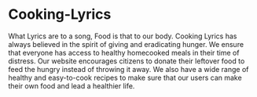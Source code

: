 # Cooking-Lyrics
What Lyrics are to a song, Food is that to our body. 
Cooking Lyrics has always believed in the spirit of giving and eradicating hunger. 
We ensure that everyone has access to healthy homecooked meals in their time of distress. 
Our website encourages citizens to donate their leftover food to feed the hungry instead of throwing it away. 
We also have a wide range of healthy and easy-to-cook recipes to make sure that our users can make their own food and lead a healthier life.

